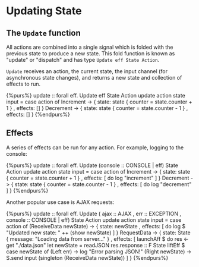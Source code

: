 # Updating State

## The `Update` function

All actions are combined into a single signal which is folded with the previous
state to produce a new state. This fold function is known as "update" or
"dispatch" and has type `Update eff State Action`.

`Update` receives an action, the current state, the input channel (for
asynchronous state changes), and returns a new state and collection of
effects to run.

{%purs%}
update :: forall eff. Update eff State Action
update action state input =
  case action of
    Increment ->
      { state: state { counter = state.counter + 1 }
      , effects: [] }
    Decrement ->
      { state: state { counter = state.counter - 1 }
      , effects: [] }
{%endpurs%}

## Effects

A series of effects can be run for any action. For example, logging to the
console:

{%purs%}
update :: forall eff. Update (console :: CONSOLE | eff) State Action
update action state input =
  case action of
    Increment ->
      { state: state { counter = state.counter + 1 }
      , effects: [ do log "increment" ] }
    Decrement ->
      { state: state { counter = state.counter - 1 }
      , effects: [ do log "decrement" ] }
{%endpurs%}

Another popular use case is AJAX requests:

{%purs%}
update :: forall eff. Update
    ( ajax :: AJAX
    , err :: EXCEPTION
    , console :: CONSOLE | eff) State Action
update action state input =
  case action of
    (ReceiveData newState) ->
      { state: newState
      , effects: [ do log $ "Updated new state: " ++ (show newState) ]
      }
    RequestData ->
      { state: State { message: "Loading data from server..." }
      , effects:
        [ launchAff $ do
            res <- get "./data.json"
            let newState = readJSON res.response :: F State
            liftEff $ case newState of
              (Left err) -> log "Error parsing JSON!"
              (Right newState) -> S.send input (singleton (ReceiveData newState))
        ]
      }
{%endpurs%}
